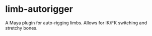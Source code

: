 # limb-autorigger
A Maya plugin for auto-rigging limbs. Allows for IK/FK switching and stretchy bones.
